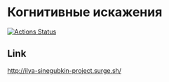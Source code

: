 # Когнитивные искажения
[![Actions Status](https://github.com/looleeluu/layout-designer-project-lvl1/workflows/hexlet-check/badge.svg)](https://github.com/looleeluu/layout-designer-project-lvl1/actions)

## Link
http://ilya-sinegubkin-project.surge.sh/
